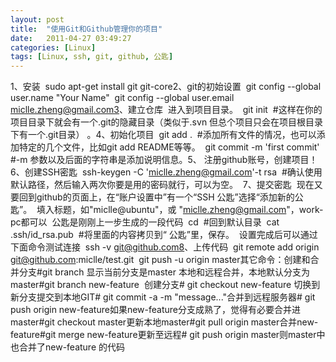 ```yaml
---
layout: post
title:  "使用Git和Github管理你的项目"
date:   2011-04-27 03:49:27
categories: [Linux]
tags: [Linux, ssh, git, github, 公匙]
---
```


1、安装  sudo apt-get install git git-core2、git的初始设置  git config --global user.name "Your Name"  git config --global user.email miclle.zheng@gmail.com3、建立仓库  进入到项目目录。  git init  #这样在你的项目目录下就会有一个.git的隐藏目录（类似于.svn 但总个项目只会在项目根目录下有一个.git目录） 。4、初始化项目  git add .  #添加所有文件的情况，也可以添加特定的几个文件，比如git add README等等。  git commit -m 'first commit'  #-m 参数以及后面的字符串是添加说明信息。5、 注册github账号，创建项目！6、创建SSH密匙  ssh-keygen -C 'miclle.zheng@gmail.com'-t rsa  #确认使用默认路径，然后输入两次你要是用的密码就行，可以为空。  7、提交密匙  现在又要回到github的页面上，在“账户设置中”有一个“SSH 公匙”选择“添加新的公匙”。  填入标题，如"miclle@ubuntu"，或 "miclle.zheng@gmail.com"，work-pc都可以  公匙是刚刚上一步生成的一段代码  cd  #回到默认目录  cat .ssh/id_rsa.pub  #将里面的内容拷贝到“ 公匙”里，保存。  设置完成后可以通过下面命令测试连接  ssh -v git@github.com8、上传代码  git remote add origin git@github.com:miclle/test.git  git push -u origin master其它命令：创建和合并分支#git branch 显示当前分支是master 本地和远程合并，本地默认分支为master#git branch new-feature  创建分支# git checkout new-feature 切换到新分支提交到本地GIT# git commit -a -m "message..."合并到远程服务器# git push origin new-feature如果new-feature分支成熟了，觉得有必要合并进master#git checkout master更新本地master#git pull origin master合并new-feature#git merge new-feature更新至远程# git push origin master则master中也合并了new-feature 的代码